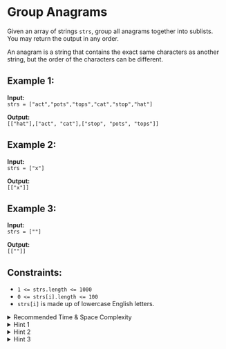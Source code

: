 # Group Anagrams

Given an array of strings `strs`, group all anagrams together into sublists. You may return the output in any order.

An anagram is a string that contains the exact same characters as another string, but the order of the characters can be different.

## Example 1:

**Input:**  
`strs = ["act","pots","tops","cat","stop","hat"]`

**Output:**  
`[["hat"],["act", "cat"],["stop", "pots", "tops"]]`

## Example 2:

**Input:**  
`strs = ["x"]`

**Output:**  
`[["x"]]`

## Example 3:

**Input:**  
`strs = [""]`

**Output:**  
`[[""]]`

## Constraints:

- `1 <= strs.length <= 1000`
- `0 <= strs[i].length <= 100`
- `strs[i]` is made up of lowercase English letters.

<details>
<summary>Recommended Time & Space Complexity</summary>

You should aim for a solution with **O(m * n)** time and **O(m)** space, where `m` is the number of strings and `n` is the length of the longest string.

</details>

<details>
<summary>Hint 1</summary>

A naive solution would be to sort each string and group them using a hash map. This would be an **O(m * n log n)** solution. Though this solution is acceptable, can you think of a better way without sorting the strings?

</details>

<details>
<summary>Hint 2</summary>

By the definition of an anagram, we only care about the frequency of each character in a string. How is this helpful in solving the problem?

</details>

<details>
<summary>Hint 3</summary>

We can simply use an array of size **26**, since the character set is a through z (26 continuous characters), to count the frequency of each character in a string. Then, we can use this array as the key in the hash map to group the strings.

</details>
